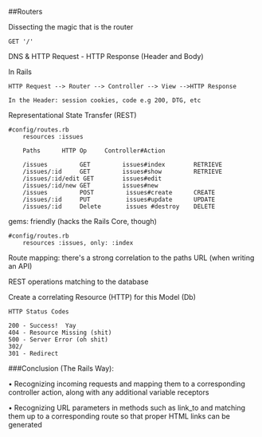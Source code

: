 ##Routers

Dissecting the magic that is the router

    GET '/'

DNS & HTTP Request -  HTTP Response (Header and Body)

In Rails

    HTTP Request --> Router --> Controller --> View -->HTTP Response
    
    In the Header: session cookies, code e.g 200, DTG, etc
   
Representational State Transfer (REST)

    #config/routes.rb
        resources :issues
        
        Paths      HTTP Op     Controller#Action
     
        /issues         GET         issues#index        RETRIEVE
        /issues/:id     GET         issues#show         RETRIEVE
        /issues/:id/edit GET        issues#edit
        /issues/:id/new GET         issues#new
        /issues         POST         issues#create      CREATE
        /issues/:id     PUT          issues#update      UPDATE
        /issues/:id     Delete       issues #destroy    DELETE
        
gems:  friendly (hacks the Rails Core, though)

    #config/routes.rb
        resources :issues, only: :index
        
Route mapping: there's a strong correlation to the paths URL (when writing an API)

REST operations matching to the database 

Create a correlating Resource (HTTP) for this Model (Db)


    HTTP Status Codes
    
    200 - Success!  Yay
    404 - Resource Missing (shit)
    500 - Server Error (oh shit)
    302/
    301 - Redirect
    
###Conclusion (The Rails Way):

• Recognizing incoming requests and mapping them to a corresponding controller action, along with any additional variable receptors

• Recognizing URL parameters in methods such as link_to and matching them up to a corresponding route so that proper HTML links can be generated
        
